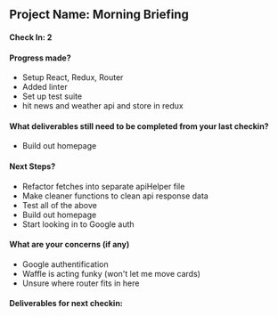 ## Project Name: Morning Briefing

#### Check In: 2

#### Progress made?
* Setup React, Redux, Router
* Added linter
* Set up test suite
* hit news and weather api and store in redux

#### What deliverables still need to be completed from your last checkin?
* Build out homepage

#### Next Steps?
* Refactor fetches into separate apiHelper file
* Make cleaner functions to clean api response data
* Test all of the above 
* Build out homepage
* Start looking in to Google auth

#### What are your concerns (if any)
* Google authentification
* Waffle is acting funky (won't let me move cards)
* Unsure where router fits in here

#### Deliverables for next checkin:
